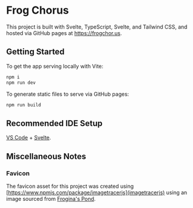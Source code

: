 # Frog Chorus
This project is built with Svelte, TypeScript, Svelte, and Tailwind CSS, and hosted via GitHub pages at https://frogchor.us.

## Getting Started
To get the app serving locally with Vite:
```bash
npm i
npm run dev
```

To generate static files to serve via GitHub pages:
```bash
npm run build
```

## Recommended IDE Setup

[VS Code](https://code.visualstudio.com/) + [Svelte](https://marketplace.visualstudio.com/items?itemName=svelte.svelte-vscode).

## Miscellaneous Notes
### Favicon
The favicon asset for this project was created using [https://www.npmjs.com/package/imagetracerjs](imagetracerjs) using an image sourced from [Frogina's Pond](https://frogina.tripod.com/).